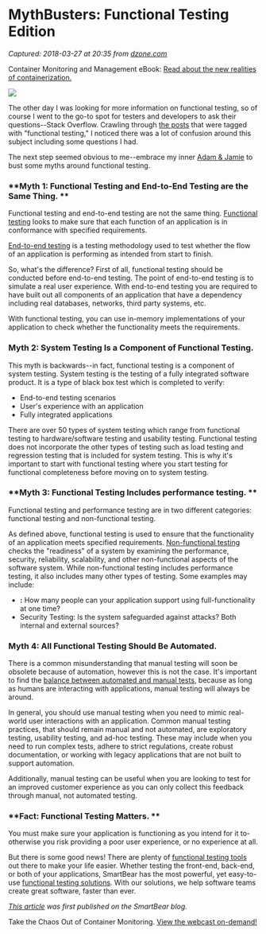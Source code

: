 # MythBusters: Functional Testing Edition

_Captured: 2018-03-27 at 20:35 from [dzone.com](https://dzone.com/articles/mythbusters-functional-testing-edition?edition=370191&utm_source=Daily%20Digest&utm_medium=email&utm_campaign=Daily%20Digest%202018-03-27)_

Container Monitoring and Management eBook: [Read about the new realities of containerization.](https://dzone.com/go?i=274432&u=https%3A%2F%2Fad.doubleclick.net%2Fddm%2Ftrackclk%2FN6040.130331DZONE%2FB20689163.213735481%3Bdc_trk_aid%3D412847894%3Bdc_trk_cid%3D97535502%3Bdc_lat%3D%3Bdc_rdid%3D%3Btag_for_child_directed_treatment%3D)

![](https://blog.smartbear.com/wp-content/uploads/2018/03/Blog-Mythbusters-01.png)

The other day I was looking for more information on functional testing, so of course I went to the go-to spot for testers and developers to ask their questions--Stack Overflow. Crawling through [the posts](https://stackoverflow.com/questions/tagged/functional-testing) that were tagged with "functional testing," I noticed there was a lot of confusion around this subject including some questions I had.

The next step seemed obvious to me--embrace my inner [Adam & Jamie](https://www.youtube.com/watch?v=wOS5VGkRPJk) to bust some myths around functional testing.

### **Myth 1: Functional Testing and End-to-End Testing are the Same Thing. **

Functional testing and end-to-end testing are not the same thing. [Functional testing](https://www.guru99.com/functional-testing.html) looks to make sure that each function of an application is in conformance with specified requirements.

[End-to-end testing](https://www.techopedia.com/definition/7035/end-to-end-test) is a testing methodology used to test whether the flow of an application is performing as intended from start to finish.

So, what's the difference? First of all, functional testing should be conducted before end-to-end testing. The point of end-to-end testing is to simulate a real user experience. With end-to-end testing you are required to have built out all components of an application that have a dependency including real databases, networks, third party systems, etc.

With functional testing, you can use in-memory implementations of your application to check whether the functionality meets the requirements.

### Myth 2: System Testing Is a Component of Functional Testing.

This myth is backwards--in fact, functional testing is a component of system testing. System testing is the testing of a fully integrated software product. It is a type of black box test which is completed to verify:

  * End-to-end testing scenarios 
  * User's experience with an application 
  * Fully integrated applications 

There are over 50 types of system testing which range from functional testing to hardware/software testing and usability testing. Functional testing does not incorporate the other types of testing such as load testing and regression testing that is included for system testing. This is why it's important to start with functional testing where you start testing for functional completeness before moving on to system testing.

### **Myth 3: Functional Testing Includes performance testing. **

Functional testing and performance testing are in two different categories: functional testing and non-functional testing.

As defined above, functional testing is used to ensure that the functionality of an application meets specified requirements. [Non-functional testing](https://www.guru99.com/non-functional-testing.html) checks the "readiness" of a system by examining the performance, security, reliability, scalability, and other non-functional aspects of the software system. While non-functional testing includes performance testing, it also includes many other types of testing. Some examples may include:

  * **:** How many people can your application support using full-functionality at one time? 
  * Security Testing: Is the system safeguarded against attacks? Both internal and external sources? 

### Myth 4: All Functional Testing Should Be Automated.

There is a common misunderstanding that manual testing will soon be obsolete because of automation, however this is not the case. It's important to find the [balance between automated and manual tests,](https://smartbear.com/learn/automated-testing/what-is-automated-testing/) because as long as humans are interacting with applications, manual testing will always be around.

In general, you should use manual testing when you need to mimic real-world user interactions with an application. Common manual testing practices, that should remain manual and not automated, are exploratory testing, usability testing, and ad-hoc testing. These may include when you need to run complex tests, adhere to strict regulations, create robust documentation, or working with legacy applications that are not built to support automation.

Additionally, manual testing can be useful when you are looking to test for an improved customer experience as you can only collect this feedback through manual, not automated testing.

### **Fact: Functional Testing Matters. **

You must make sure your application is functioning as you intend for it to-otherwise you risk providing a poor user experience, or no experience at all.

But there is some good news! There are plenty of [functional testing tools](http://www.softwaretestinghelp.com/top-20-automation-testing-tools/) out there to make your life easier. Whether testing the front-end, back-end, or both of your applications, SmartBear has the most powerful, yet easy-to-use [functional testing solutions](https://www.youtube.com/watch?v=552zVMfidjM). With our solutions, we help software teams create great software, faster than ever.

_[This article](http://blog.smartbear.com/testing/mythbusters-functional-testing-edition/?) was first published on the SmartBear blog._

Take the Chaos Out of Container Monitoring. [View the webcast on-demand!](https://dzone.com/go?i=274433&u=https%3A%2F%2Fad.doubleclick.net%2Fddm%2Ftrackclk%2FN6040.130331DZONE%2FB20689163.213735460%3Bdc_trk_aid%3D412858537%3Bdc_trk_cid%3D97535502%3Bdc_lat%3D%3Bdc_rdid%3D%3Btag_for_child_directed_treatment%3D)

